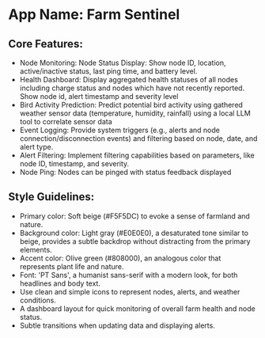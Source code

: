 # **App Name**: Farm Sentinel

## Core Features:

- Node Monitoring: Node Status Display: Show node ID, location, active/inactive status, last ping time, and battery level.
- Health Dashboard: Display aggregated health statuses of all nodes including charge status and nodes which have not recently reported. Show node id, alert timestamp and severity level
- Bird Activity Prediction: Predict potential bird activity using gathered weather sensor data (temperature, humidity, rainfall) using a local LLM tool to correlate sensor data
- Event Logging: Provide system triggers (e.g., alerts and node connection/disconnection events) and filtering based on node, date, and alert type.
- Alert Filtering: Implement filtering capabilities based on parameters, like node ID, timestamp, and severity.
- Node Ping: Nodes can be pinged with status feedback displayed

## Style Guidelines:

- Primary color: Soft beige (#F5F5DC) to evoke a sense of farmland and nature.
- Background color: Light gray (#E0E0E0), a desaturated tone similar to beige, provides a subtle backdrop without distracting from the primary elements.
- Accent color: Olive green (#808000), an analogous color that represents plant life and nature.
- Font: 'PT Sans', a humanist sans-serif with a modern look, for both headlines and body text.
- Use clean and simple icons to represent nodes, alerts, and weather conditions.
- A dashboard layout for quick monitoring of overall farm health and node status.
- Subtle transitions when updating data and displaying alerts.
